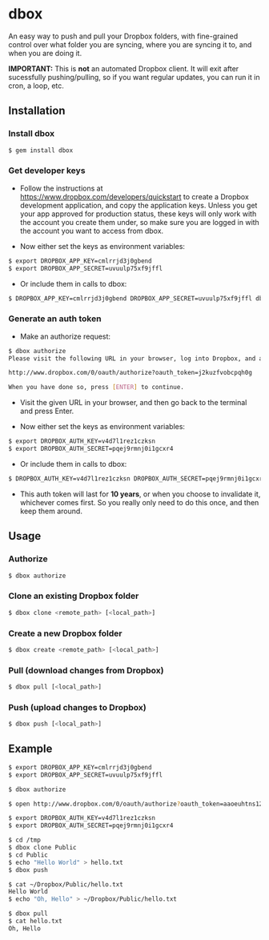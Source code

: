 dbox
====

An easy way to push and pull your Dropbox folders, with fine-grained control over what folder you are syncing, where you are syncing it to, and when you are doing it.

**IMPORTANT:** This is **not** an automated Dropbox client. It will exit after sucessfully pushing/pulling, so if you want regular updates, you can run it in cron, a loop, etc.


Installation
------------

### Install dbox

```sh
$ gem install dbox
```

### Get developer keys

* Follow the instructions at https://www.dropbox.com/developers/quickstart to create a Dropbox development application, and copy the application keys. Unless you get your app approved for production status, these keys will only work with the account you create them under, so make sure you are logged in with the account you want to access from dbox.

* Now either set the keys as environment variables:

```sh
$ export DROPBOX_APP_KEY=cmlrrjd3j0gbend
$ export DROPBOX_APP_SECRET=uvuulp75xf9jffl
```

* Or include them in calls to dbox:

```sh
$ DROPBOX_APP_KEY=cmlrrjd3j0gbend DROPBOX_APP_SECRET=uvuulp75xf9jffl dbox ...
```
### Generate an auth token

* Make an authorize request:

```sh
$ dbox authorize
Please visit the following URL in your browser, log into Dropbox, and authorize the app you created.

http://www.dropbox.com/0/oauth/authorize?oauth_token=j2kuzfvobcpqh0g

When you have done so, press [ENTER] to continue.
```

* Visit the given URL in your browser, and then go back to the terminal and press Enter.

* Now either set the keys as environment variables:

```sh
$ export DROPBOX_AUTH_KEY=v4d7l1rez1czksn
$ export DROPBOX_AUTH_SECRET=pqej9rmnj0i1gcxr4
```

* Or include them in calls to dbox:

```sh
$ DROPBOX_AUTH_KEY=v4d7l1rez1czksn DROPBOX_AUTH_SECRET=pqej9rmnj0i1gcxr4 dbox ...
```

* This auth token will last for **10 years**, or when you choose to invalidate it, whichever comes first. So you really only need to do this once, and then keep them around.


Usage
-----

### Authorize

```sh
$ dbox authorize
```

### Clone an existing Dropbox folder

```sh
$ dbox clone <remote_path> [<local_path>]
```

### Create a new Dropbox folder

```sh
$ dbox create <remote_path> [<local_path>]
```

### Pull (download changes from Dropbox)

```sh
$ dbox pull [<local_path>]
```

### Push (upload changes to Dropbox)

```sh
$ dbox push [<local_path>]
```


Example
-------

```sh
$ export DROPBOX_APP_KEY=cmlrrjd3j0gbend
$ export DROPBOX_APP_SECRET=uvuulp75xf9jffl
```

```sh
$ dbox authorize
```

```sh
$ open http://www.dropbox.com/0/oauth/authorize?oauth_token=aaoeuhtns123456
```

```sh
$ export DROPBOX_AUTH_KEY=v4d7l1rez1czksn
$ export DROPBOX_AUTH_SECRET=pqej9rmnj0i1gcxr4
```

```sh
$ cd /tmp
$ dbox clone Public
$ cd Public
$ echo "Hello World" > hello.txt
$ dbox push
```

```sh
$ cat ~/Dropbox/Public/hello.txt
Hello World
$ echo "Oh, Hello" > ~/Dropbox/Public/hello.txt
```

```sh
$ dbox pull
$ cat hello.txt
Oh, Hello
```
